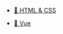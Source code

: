 
<!-- - **TypeScript** -->
  - [📗 HTML & CSS](web)
  <!-- - [📘 JavaScript](js) -->
  - [📘 Vue](vue)
  <!-- - [📙 ]() -->
  <!-- - [📕 ]() -->
  <!-- - [📒 ]() -->
<!-- 📔📒 -->
